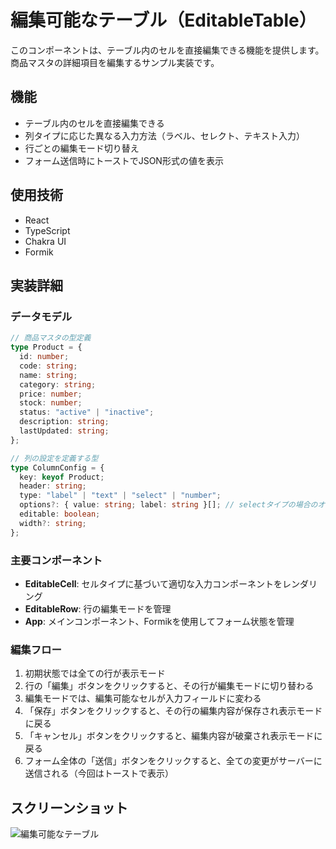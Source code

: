 # 編集可能なテーブル（EditableTable）

このコンポーネントは、テーブル内のセルを直接編集できる機能を提供します。商品マスタの詳細項目を編集するサンプル実装です。

## 機能

- テーブル内のセルを直接編集できる
- 列タイプに応じた異なる入力方法（ラベル、セレクト、テキスト入力）
- 行ごとの編集モード切り替え
- フォーム送信時にトーストでJSON形式の値を表示

## 使用技術

- React
- TypeScript
- Chakra UI
- Formik

## 実装詳細

### データモデル

```typescript
// 商品マスタの型定義
type Product = {
  id: number;
  code: string;
  name: string;
  category: string;
  price: number;
  stock: number;
  status: "active" | "inactive";
  description: string;
  lastUpdated: string;
};

// 列の設定を定義する型
type ColumnConfig = {
  key: keyof Product;
  header: string;
  type: "label" | "text" | "select" | "number";
  options?: { value: string; label: string }[]; // selectタイプの場合のオプション
  editable: boolean;
  width?: string;
};
```

### 主要コンポーネント

- **EditableCell**: セルタイプに基づいて適切な入力コンポーネントをレンダリング
- **EditableRow**: 行の編集モードを管理
- **App**: メインコンポーネント、Formikを使用してフォーム状態を管理

### 編集フロー

1. 初期状態では全ての行が表示モード
2. 行の「編集」ボタンをクリックすると、その行が編集モードに切り替わる
3. 編集モードでは、編集可能なセルが入力フィールドに変わる
4. 「保存」ボタンをクリックすると、その行の編集内容が保存され表示モードに戻る
5. 「キャンセル」ボタンをクリックすると、編集内容が破棄され表示モードに戻る
6. フォーム全体の「送信」ボタンをクリックすると、全ての変更がサーバーに送信される（今回はトーストで表示）

## スクリーンショット

![編集可能なテーブル](https://github.com/k-kawabata/react-sample-code/blob/main/src/views/editable-table/editable-table-screenshot.gif)
